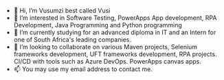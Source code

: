 - 👋 Hi, I’m Vusumzi best called Vusi
- 👀 I’m interested in Software Testing, PowerApps App development, RPA Development, Java Programming and Python programming
- 🌱 I’m currently studying for an advanced diploma in IT and an Intern for one of South Africa's leading companies.
- 💞️ I’m looking to collaborate on various Maven projects, Selenium frameworks development, UFT frameworks development, RPA projects. CI/CD with tools such as Azure DevOps. PowerApps canvas apps.
- 📫 You may use my email address to contact me.

<!---
spaceman-vusumzi/spaceman-vusumzi is a ✨ special ✨ repository because its `README.md` (this file) appears on your GitHub profile.
You can click the Preview link to take a look at your changes.
--->
